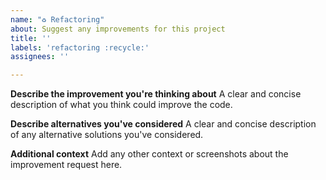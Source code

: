 ```yaml
---
name: "♻️ Refactoring"
about: Suggest any improvements for this project
title: ''
labels: 'refactoring :recycle:'
assignees: ''

---
```


**Describe the improvement you're thinking about**
A clear and concise description of what you think could improve the code.

**Describe alternatives you've considered**
A clear and concise description of any alternative solutions you've considered.

**Additional context**
Add any other context or screenshots about the improvement request here.
